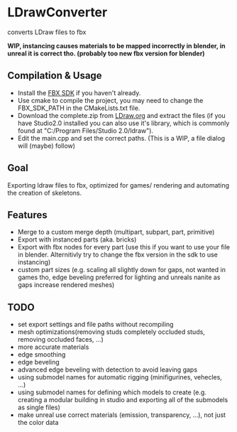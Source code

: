 # LDrawConverter
converts LDraw files to fbx

**WIP, instancing causes materials to be mapped incorrectly in blender, in unreal it is correct tho. (probably too new fbx version for blender)**

## Compilation & Usage
- Install the [FBX SDK](https://www.autodesk.com/developer-network/platform-technologies/fbx-sdk-2020-0) if you haven't already.
- Use cmake to compile the project, you may need to change the FBX_SDK_PATH in the CMakeLists.txt file.
- Download the complete.zip from [LDraw.org](https://www.ldraw.org/part-updates) and extract the files
    (if you have Studio2.0 installed you can also use it's library, which is commonly found at "C:/Program Files/Studio 2.0/ldraw").
- Edit the main.cpp and set the correct paths. (This is a WIP, a file dialog will (maybe) follow)

## Goal
Exporting ldraw files to fbx, optimized for games/ rendering and automating the creation of skeletons.

## Features
- Merge to a custom merge depth (multipart, subpart, part, primitive)
- Export with instanced parts (aka. bricks)
- Export with fbx nodes for every part (use this if you want to use your file in blender. Alternitivly try to change the fbx version in the sdk to use instancing)
- custom part sizes (e.g. scaling all slightly down for gaps, not wanted in games tho, edge beveling preferred for lighting and unreals nanite as gaps increase rendered meshes)

## TODO
- set export settings and file paths without recompiling
- mesh optimizations(removing studs completely occluded studs, removing occluded faces, ...)
- more accurate materials
- edge smoothing
- edge beveling
- advanced edge beveling with detection to avoid leaving gaps
- using submodel names for automatic rigging (minifigurines, vehecles, ...)
- using submodel names for defining which models to create (e.g. creating a modular building in studio and exporting all of the submodels as single files)
- make unreal use correct materials (emission, transparency, ...), not just the color data
